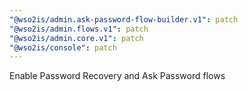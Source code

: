 ```yaml
---
"@wso2is/admin.ask-password-flow-builder.v1": patch
"@wso2is/admin.flows.v1": patch
"@wso2is/admin.core.v1": patch
"@wso2is/console": patch
---
```


Enable Password Recovery and Ask Password flows
